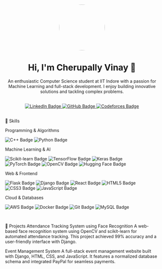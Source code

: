 <div align="center">
<img src="https://avatars.githubusercontent.com/u/74641973?v=4" width="150" height="150" style="border-radius:50%">
<h1>Hi, I'm Cherupally Vinay 👋</h1>
<p>An enthusiastic Computer Science student at IIT Indore with a passion for Machine Learning and full-stack development. I enjoy building innovative solutions and tackling complex problems.</p>
</div>

<br>

<div align="center">
<a href="https://www.linkedin.com/in/vinay-ch">
<img src="https://img.shields.io/badge/LinkedIn-0077B5?style=for-the-badge&logo=linkedin&logoColor=white" alt="LinkedIn Badge"/>
</a>
<a href="https://github.com/dark-soul33">
<img src="https://img.shields.io/badge/GitHub-100000?style=for-the-badge&logo=github&logoColor=white" alt="GitHub Badge"/>
</a>
<a href="https://codeforces.com/profile/dark_soul33">
<img src="https://img.shields.io/badge/Codeforces-1F8ACB?style=for-the-badge&logo=codeforces&logoColor=white" alt="Codeforces Badge"/>
</a>
</div>

<br>

🚀 Skills
<br>

Programming & Algorithms
<p align="left">
<img src="https://img.shields.io/badge/C%2B%2B-00599C?style=for-the-badge&logo=c%2B%2B&logoColor=white" alt="C++ Badge"/>
<img src="https://img.shields.io/badge/Python-3776AB?style=for-the-badge&logo=python&logoColor=white" alt="Python Badge"/>
</p>

Machine Learning & AI
<p align="left">
<img src="https://img.shields.io/badge/Scikit--learn-F7931E?style=for-the-badge&logo=scikit-learn&logoColor=white" alt="Scikit-learn Badge"/>
<img src="https://img.shields.io/badge/TensorFlow-FF6F00?style=for-the-badge&logo=tensorflow&logoColor=white" alt="TensorFlow Badge"/>
<img src="https://img.shields.io/badge/Keras-D00000?style=for-the-badge&logo=keras&logoColor=white" alt="Keras Badge"/>
<img src="https://img.shields.io/badge/PyTorch-EE4C2C?style=for-the-badge&logo=pytorch&logoColor=white" alt="PyTorch Badge"/>
<img src="https://img.shields.io/badge/OpenCV-5C3EE8?style=for-the-badge&logo=opencv&logoColor=white" alt="OpenCV Badge"/>
<img src="https://img.shields.io/badge/Hugging%20Face-FFD21A?style=for-the-badge&logo=huggingface&logoColor=black" alt="Hugging Face Badge"/>
</p>

Web & Frontend
<p align="left">
<img src="https://img.shields.io/badge/Flask-000000?style=for-the-badge&logo=flask&logoColor=white" alt="Flask Badge"/>
<img src="https://img.shields.io/badge/Django-092E20?style=for-the-badge&logo=django&logoColor=white" alt="Django Badge"/>
<img src="https://img.shields.io/badge/React-61DAFB?style=for-the-badge&logo=react&logoColor=black" alt="React Badge"/>
<img src="https://img.shields.io/badge/HTML5-E34F26?style=for-the-badge&logo=html5&logoColor=white" alt="HTML5 Badge"/>
<img src="https://img.shields.io/badge/CSS3-1572B6?style=for-the-badge&logo=css3&logoColor=white" alt="CSS3 Badge"/>
<img src="https://img.shields.io/badge/JavaScript-F7DF1E?style=for-the-badge&logo=javascript&logoColor=black" alt="JavaScript Badge"/>
</p>

Cloud & Databases
<p align="left">
<img src="https://img.shields.io/badge/AWS-232F3E?style=for-the-badge&logo=amazon-aws&logoColor=white" alt="AWS Badge"/>
<img src="https://img.shields.io/badge/Docker-2496ED?style=for-the-badge&logo=docker&logoColor=white" alt="Docker Badge"/>
<img src="https://img.shields.io/badge/Git-F05032?style=for-the-badge&logo=git&logoColor=white" alt="Git Badge"/>
<img src="https://img.shields.io/badge/MySQL-4479A1?style=for-the-badge&logo=mysql&logoColor=white" alt="MySQL Badge"/>
</p>

<br>

📂 Projects
Attendance Tracking System using Face Recognition
A web-based face recognition system using OpenCV and scikit-learn for automated attendance tracking. This project achieved 99% accuracy and a user-friendly interface with Django.

Event Management System
A full-stack event management website built with Django, HTML, CSS, and JavaScript. It features a normalized database schema and integrated PayPal for seamless payments.

